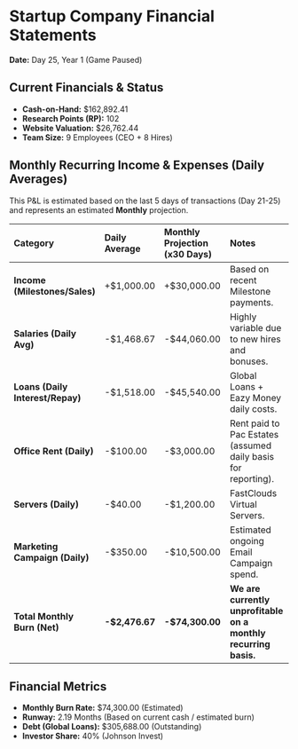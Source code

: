 # **Startup Company Financial Statements**

**Date:** Day 25, Year 1 (Game Paused)

## **Current Financials & Status**

* **Cash-on-Hand:** $162,892.41  
* **Research Points (RP):** 102  
* **Website Valuation:** $26,762.44  
* **Team Size:** 9 Employees (CEO \+ 8 Hires)

## **Monthly Recurring Income & Expenses (Daily Averages)**

This P\&L is estimated based on the last 5 days of transactions (Day 21-25) and represents an estimated **Monthly** projection.

| Category | Daily Average | Monthly Projection (x30 Days) | Notes |
| :---- | :---- | :---- | :---- |
| **Income (Milestones/Sales)** | \+$1,000.00 | \+$30,000.00 | Based on recent Milestone payments. |
| **Salaries (Daily Avg)** | \-$1,468.67 | \-$44,060.00 | Highly variable due to new hires and bonuses. |
| **Loans (Daily Interest/Repay)** | \-$1,518.00 | \-$45,540.00 | Global Loans \+ Eazy Money daily costs. |
| **Office Rent (Daily)** | \-$100.00 | \-$3,000.00 | Rent paid to Pac Estates (assumed daily basis for reporting). |
| **Servers (Daily)** | \-$40.00 | \-$1,200.00 | FastClouds Virtual Servers. |
| **Marketing Campaign (Daily)** | \-$350.00 | \-$10,500.00 | Estimated ongoing Email Campaign spend. |
| **Total Monthly Burn (Net)** | **\-$2,476.67** | **\-$74,300.00** | **We are currently unprofitable on a monthly recurring basis.** |

## **Financial Metrics**

* **Monthly Burn Rate:** $74,300.00 (Estimated)  
* **Runway:** 2.19 Months (Based on current cash / estimated burn)  
* **Debt (Global Loans):** $305,688.00 (Outstanding)  
* **Investor Share:** 40% (Johnson Invest)